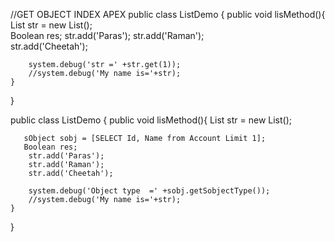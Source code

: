 //GET OBJECT INDEX APEX
public class ListDemo {
   public void lisMethod(){
        List<string> str = new List<string>();		  
       Boolean res;
        str.add('Paras');
        str.add('Raman');	
        str.add('Cheetah');
       
        system.debug('str =' +str.get(1));
        //system.debug('My name is='+str);
    }
} 


public class ListDemo {
   public void lisMethod(){
        List<string> str = new List<string>();		
       
       sObject sobj = [SELECT Id, Name from Account Limit 1];
       Boolean res;
        str.add('Paras');
        str.add('Raman');	
        str.add('Cheetah');
       
        system.debug('Object type  =' +sobj.getSobjectType());
        //system.debug('My name is='+str);
    }
}










